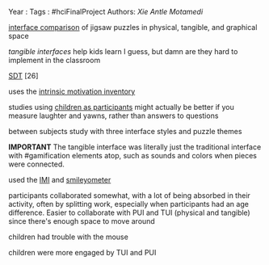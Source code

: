 Year   :
Tags   : #hciFinalProject
Authors: *Xie* *Antle* *Motamedi*

[interface comparison](interface%20comparison.md) of jigsaw puzzles in physical, tangible, and graphical space

*tangible interfaces* help kids learn I guess, but damn are they hard to implement in the classroom

[SDT](SDT.md) \[26]

uses the [intrinsic motivation inventory](intrinsic%20motivation%20inventory.md)

studies using [children as participants](children%20as%20participants.md) might actually be better if you measure laughter and yawns, rather than answers to questions

between subjects study with three interface styles and puzzle themes

**IMPORTANT** The tangible interface was literally just the traditional interface with #gamification elements atop, such as sounds and colors when pieces were connected.

used the [IMI](IMI.md) and [smileyometer](smileyometer.md)

participants collaborated somewhat, with a lot of being absorbed in their activity, often by splitting work, especially when participants had an age difference. Easier to collaborate with PUI and TUI (physical and tangible) since there's enough space to move around

children had trouble with the mouse

children were more engaged by TUI and PUI


